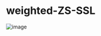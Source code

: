 # weighted-ZS-SSL
![image](https://github.com/user-attachments/assets/44b482cc-84e8-4db8-b9e0-07eaf4a2c2f0)
